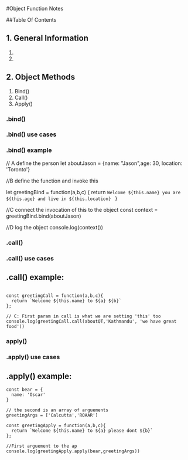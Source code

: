 #Object Function Notes

##Table Of Contents

## 1. General Information
  1.
  2.
  
## 2. Object Methods
  1. Bind()
  2. Call()
  3. Apply()


### .bind()

### .bind() use cases

### .bind() example

// A define the person
let aboutJason = {name: "Jason",age: 30, location: 'Toronto'}

//B define the function and invoke this

let greetingBind = function(a,b,c) {
  return `Welcome ${this.name} you are ${this.age} and live in ${this.location} `
}

//C connect the invocation of this to the object
const context = greetingBind.bind(aboutJason)


//D log the object
console.log(context())

### .call()

### .call() use cases

## .call() example: 

```let aboutQT = {name:'QT'}

const greetingCall = function(a,b,c){
  return `Welcome ${this.name} to ${a} ${b}`
};

// C: First param in call is what we are setting 'this' too
console.log(greetingCall.call(aboutQT,'Kathmandu', 'we have great food'))
``` 
### apply()

### .apply() use cases

## .apply() example:


```this is the first argument to the apply function - the object
const bear = {
  name: 'Oscar'
}

// the second is an array of arguements
greetingArgs = ['Calcutta','ROAAR']

const greetingApply = function(a,b,c){
  return `Welcome ${this.name} to ${a} please dont ${b}`
};

//First arguement to the ap
console.log(greetingApply.apply(bear,greetingArgs))
```






